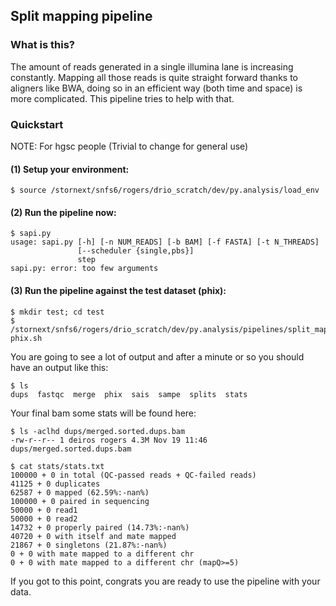 ## Split mapping pipeline

### What is this?

The amount of reads generated in a single illumina lane is increasing constantly. Mapping all those reads is quite straight forward thanks to aligners like BWA,
doing so in an efficient way (both time and space) is more complicated. This pipeline tries to help with that.


### Quickstart

NOTE: For hgsc people (Trivial to change for general use)

#### (1) Setup your environment:

```$ source /stornext/snfs6/rogers/drio_scratch/dev/py.analysis/load_env```

#### (2) Run the pipeline now:

```
$ sapi.py
usage: sapi.py [-h] [-n NUM_READS] [-b BAM] [-f FASTA] [-t N_THREADS]
               [--scheduler {single,pbs}]
               step
sapi.py: error: too few arguments
```

#### (3) Run the pipeline against the test dataset (phix):

```
$ mkdir test; cd test
$ /stornext/snfs6/rogers/drio_scratch/dev/py.analysis/pipelines/split_mapping/test/run-phix.sh
```

You are going to see a lot of output and after a minute or so you should have an output like this:

```
$ ls
dups  fastqc  merge  phix  sais  sampe  splits  stats
```

Your final bam some stats will be found here:

```
$ ls -aclhd dups/merged.sorted.dups.bam
-rw-r--r-- 1 deiros rogers 4.3M Nov 19 11:46 dups/merged.sorted.dups.bam

$ cat stats/stats.txt
100000 + 0 in total (QC-passed reads + QC-failed reads)
41125 + 0 duplicates
62587 + 0 mapped (62.59%:-nan%)
100000 + 0 paired in sequencing
50000 + 0 read1
50000 + 0 read2
14732 + 0 properly paired (14.73%:-nan%)
40720 + 0 with itself and mate mapped
21867 + 0 singletons (21.87%:-nan%)
0 + 0 with mate mapped to a different chr
0 + 0 with mate mapped to a different chr (mapQ>=5)
```

If you got to this point, congrats you are ready to use the pipeline with your data.





